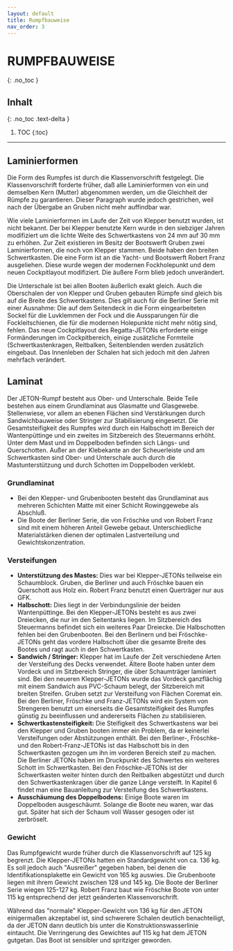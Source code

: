 ```yaml
---
layout: default
title: Rumpfbauweise
nav_order: 3
---
```


# RUMPFBAUWEISE
{: .no_toc }

## Inhalt
{: .no_toc .text-delta }

1. TOC
{:toc}
---

## Laminierformen

Die Form des Rumpfes ist durch die Klassenvorschrift festgelegt. Die Klassenvorschrift forderte früher, daß alle Laminierformen von ein und demselben Kern (Mutter) abgenommen werden, um die Gleichheit der Rümpfe zu garantieren. Dieser Paragraph wurde jedoch gestrichen, weil nach der Übergabe an Gruben nicht mehr auffindbar war.

Wie viele Laminierformen im Laufe der Zeit von Klepper benutzt wurden, ist nicht bekannt. Der bei Klepper benutzte Kern wurde in den siebziger Jahren modifiziert um die lichte Weite des Schwertkastens von 24 mm auf 30 mm zu erhöhen. Zur Zeit existieren im Besitz der Bootswerft Gruben zwei Laminierformen, die noch von Klepper stammen. Beide haben den breiten Schwertkasten. Die eine Form ist an die Yacht- und Bootswerft Robert Franz ausgeliehen. Diese wurde wegen der modernen Fockholepunkt und dem neuen Cockpitlayout modifiziert. Die äußere Form blieb jedoch unverändert.

Die Unterschale ist bei allen Booten äußerlich exakt gleich. Auch die Oberschalen der von Klepper und Gruben gebauten Rümpfe sind gleich bis auf die Breite des Schwertkastens. Dies gilt auch für die Berliner Serie mit einer Ausnahme: Die auf dem Seitendeck in die Form eingearbeiteten Sockel für die Luvklemmen der Fock und die Aussparungen für die Fockleitschienen, die für die modernen Holepunkte nicht mehr nötig sind, fehlen. Das neue Cockpitlayout des Regatta-JETONs erforderte einige Formänderungen im Cockpitbereich, einige zusätzliche Formteile (Schwertkastenkragen, Reitbalken, Seitenblenden werden zusätzlich eingebaut. Das Innenleben der Schalen hat sich jedoch mit den Jahren mehrfach verändert.

## Laminat

Der JETON-Rumpf besteht aus Ober- und Unterschale. Beide Teile bestehen aus einem Grundlaminat aus Glasmatte und Glasgewebe. Stellenwiese, vor allem an ebenen Flächen sind Verstärkungen durch Sandwichbauweise oder Stringer zur Stabilisierung eingesetzt. Die Gesamtsteifigkeit des Rumpfes wird durch ein Halbschott im Bereich der Wantenpüttinge und ein zweites im Sitzbereich des Steuermanns erhöht. Unter dem Mast und im Doppelboden befinden sich Längs- und Querschotten.
Außer an der Klebekante an der Scheuerleiste und am Schwertkasten sind Ober- und Unterschale auch durch die Mastunterstützung und durch Schotten im Doppelboden verklebt.

### Grundlaminat

* Bei den Klepper- und Grubenbooten besteht das Grundlaminat aus mehreren Schichten Matte mit einer Schicht Rowinggewebe als Abschluß.
* Die Boote der Berliner Serie, die von Fröschke und von Robert Franz sind mit einem höheren Anteil Gewebe gebaut. Unterschiedliche Materialstärken dienen der optimalen Lastverteilung und Gewichtskonzentration.

### Versteifungen

* **Unterstützung des Mastes:** Dies war bei Klepper-JETONs teilweise ein Schaumblock. Gruben, die Berliner und auch Fröschke bauen ein Querschott aus Holz ein. Robert Franz benutzt einen Querträger nur aus GFK.
* **Halbschott:** Dies liegt in der Verbindungslinie der beiden Wantenpüttinge. Bei den Klepper-JETONs besteht es aus zwei Dreiecken, die nur im den Seitentanks liegen. Im Sitzbereich des Steuermanns befindet sich ein weiteres Paar Dreiecke. Die Halbschotten fehlen bei den Grubenbooten. Bei den Berlinern und bei Fröschke-JETONs geht das vordere Halbschott über die gesamte Breite des Bootes und ragt auch in den Schwertkasten.
* **Sandwich / Stringer:** Klepper hat im Laufe der Zeit verschiedene Arten der Versteifung des Decks verwendet. Ältere Boote haben unter dem Vordeck und im Sitzbereich Stringer, die über Schaumträger laminiert sind. Bei den neueren Klepper-JETONs wurde das Vordeck ganzflächig mit einem Sandwich aus PVC-Schaum belegt, der Sitzbereich mit breiten Streifen. Gruben setzt zur Versteifung von Flächen Coremat  ein. Bei den Berliner, Fröschke und Franz-JETONs wird ein System von Strengeren benutzt um einerseits die Gesamtsteifigkeit des Rumpfes günstig zu beeinflussen und andererseits Flächen zu stabilisieren.
* **Schwertkastensteifigkeit:** Die Steifigkeit des Schwertkastens war bei den Klepper und Gruben booten immer ein Problem, da er keinerlei Versteifungen oder Abstützungen enthält. Bei den Berliner-, Fröschke- und den Robert-Franz-JETONs ist das Halbschott bis in den Schwertkasten gezogen um ihn im vorderen Bereich steif zu machen. Die Berliner JETONs haben im Druckpunkt des Schwertes ein weiteres Schott im Schwertkasten. Bei den Fröschke-JETONs ist der Schwertkasten weiter hinten durch den Reitbalken abgestützt und durch den Schwertkastenkragen über die ganze Länge versteift. In Kapitel 6 findet man eine Bauanleitung zur Versteifung des Schwertkastens.
* **Ausschäumung des Doppelbodens:** Einige Boote waren im Doppelboden ausgeschäumt. Solange die Boote neu waren, war das gut. Später hat sich der Schaum voll Wasser gesogen oder ist zerbröselt.

### Gewicht

Das Rumpfgewicht wurde früher durch die Klassenvorschrift auf 125 kg begrenzt. Die Klepper-JETONs hatten ein Standardgewicht von ca. 136 kg. Es soll jedoch auch "Ausreißer" gegeben haben, bei denen die Identifikationsplakette ein Gewicht von 165 kg auswies. Die Grubenboote liegen mit ihrem Gewicht zwischen 128 und 145 kg. Die Boote der Berliner Serie wiegen 125-127 kg. Robert Franz baut wie Fröschke Boote von unter 115 kg entsprechend der jetzt geänderten Klassenvorschrift.

Während das "normale" Klepper-Gewicht von 136 kg für den JETON einigermaßen akzeptabel ist, sind schwerere Schalen deutlich benachteiligt, da der JETON dann deutlich bis unter die Konstruktionswasserlinie eintaucht. Die Verringerung des Gewichtes auf 115 kg hat dem JETON gutgetan. Das Boot ist sensibler und spritziger geworden.